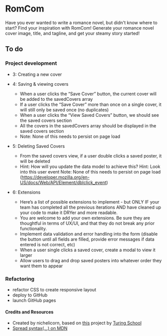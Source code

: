 # RomCom

Have you ever wanted to write a romance novel, but didn't know where to start? Find your inspiration with RomCom! Generate your romance novel cover image, title, and tagline, and get your steamy story started!

## To do

### Project development
* 3: Creating a new cover

* 4: Saving & viewing covers
  * When a user clicks the “Save Cover” button, the current cover will be added to the savedCovers array
  * If a user clicks the “Save Cover” more than once on a single cover, it will still only be saved once (no duplicates)
  * When a user clicks the “View Saved Covers” button, we should see the saved covers section
  * All the covers in the savedCovers array should be displayed in the saved covers section
  * Note: None of this needs to persist on page load
* 5: Deleting Saved Covers
  * From the saved covers view, if a user double clicks a saved poster, it will be deleted
  * Hint: How will you update the data model to achieve this? Hint: Look into this user event Note: None of this needs to persist on page load (https://developer.mozilla.org/en-US/docs/Web/API/Element/dblclick_event)
* 6: Extensions
  * Here’s a list of possible extensions to implement - but ONLY IF your team has completed all the previous iterations AND have cleaned up your code to make it DRYer and more readable.
  * You are welcome to add your own extensions. Be sure they are thoughtful in terms of UX/UI, and that they do not break any prior functionality.
  * Implement data validation and error handling into the form (disable the button until all fields are filled, provide error messages if data entered is not correct, etc)
  * When a user single clicks a saved cover, create a modal to view it larger
  * Allow users to drag and drop saved posters into whatever order they want them to appear

### Refactoring
* refactor CSS to create responsive layout
* deploy to GitHub
* launch GitHub pages

#### Credits and Resources
* Created by nichelicorn, based on [this](https://frontend.turing.edu/projects/module-1/romcom-pair.html) project by [Turing School](https://turing.edu/)
* [Spread syntax(...) on MDN](https://developer.mozilla.org/en-US/docs/Web/JavaScript/Reference/Operators/Spread_syntax)